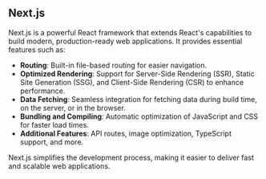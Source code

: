 ## Next.js

Next.js is a powerful React framework that extends React's capabilities to build modern, production-ready web applications. It provides essential features such as:

- **Routing**: Built-in file-based routing for easier navigation.
- **Optimized Rendering**: Support for Server-Side Rendering (SSR), Static Site Generation (SSG), and Client-Side Rendering (CSR) to enhance performance.
- **Data Fetching**: Seamless integration for fetching data during build time, on the server, or in the browser.
- **Bundling and Compiling**: Automatic optimization of JavaScript and CSS for faster load times.
- **Additional Features**: API routes, image optimization, TypeScript support, and more.

Next.js simplifies the development process, making it easier to deliver fast and scalable web applications.

